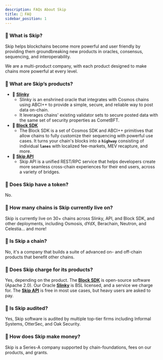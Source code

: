 ```yaml
---
description: FAQs About Skip
title: 📣 FAQ
sidebar_position: 1
---
```


### 🤔 What is Skip?

Skip helps blockchains become more powerful and user friendly by providing them groundbreaking new products in oracles, consensus, sequencing, and interoperability.

We are a multi-product company, with each product designed to make chains more powerful at every level.

### 🤔 What are Skip’s products?

- 🔮 <b>[Slinky](/slinky/overview)</b>
  - Slinky is an enshrined oracle that integrates with Cosmos chains using ABCI++ to provide a simple, secure, and reliable way to post data on-chain.
  - It leverages chains' existing validator sets to secure posted data with the same set of security properties as CometBFT.
- 🧱 <b>[Block SDK](/blocksdk/integrate-the-sdk)</b>
  - The Block SDK is a set of Cosmos SDK and ABCI++ primitives that allow chains to fully customize their sequencing with powerful use cases. It turns your chain's blocks into a **`highway`** consisting of individual **`lanes`** with localized fee-markets, MEV recapture, and more.
- 🔀 <b>[Skip API](https://api-docs.skip.money/docs)</b>
  - Skip API is a unified REST/RPC service that helps developers create more seamless cross-chain experiences for their end users, across a variety of bridges.

### 🤔 Does Skip have a token?

No.

### 🤔 How many chains is Skip currently live on?

Skip is currently live on 30+ chains across Slinky, API, and Block SDK, and other deployments, including Osmosis, dYdX, Berachain, Neutron, and Celestia... and more!

### 🤔 Is Skip a chain?

No, it's a company that builds a suite of advanced on- and off-chain products that benefit other chains.

### 🤔 Does Skip charge for its products?

Yes, depending on the product. The <b>[Block SDK](/blocksdk/integrate-the-sdk)</b> is open-source software (Apache 2.0). Our Oracle <b>[Slinky](/slinky/overview)</b> is BSL licensed, and a service we charge for. The <b>[Skip API](https://api-docs.skip.money/docs)</b> is free in most use cases, but heavy users are asked to pay.

### 🤔 Is Skip audited?

Yes, Skip software is audited by multiple top-tier firms including Informal Systems, OtterSec, and Oak Security.

### 🤔 How does Skip make money?

Skip is a Series-A company supported by chain-foundations, fees on our products, and grants.
